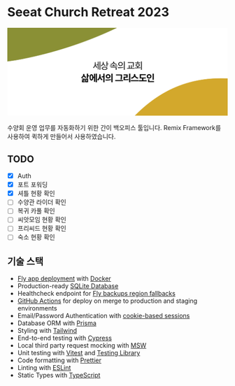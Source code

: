 # Seeat Church Retreat 2023

![Seeat](docs/KakaoTalk_Photo_2023-05-16-08-56-47.png)

수양회 운영 업무를 자동화하기 위한 간이 백오피스 툴입니다.
Remix Framework를 사용하여 퀵하게 만들어서 사용하였습니다.

## TODO

- [x] Auth
- [x] 포트 포워딩
- [x] 셔틀 현황 확인
- [ ] 수양관 라이더 확인
- [ ] 복귀 카풀 확인
- [ ] 씨앗모임 현황 확인
- [ ] 프리씨드 현황 확인
- [ ] 숙소 현황 확인

## 기술 스택

- [Fly app deployment](https://fly.io) with [Docker](https://www.docker.com/)
- Production-ready [SQLite Database](https://sqlite.org)
- Healthcheck endpoint for [Fly backups region fallbacks](https://fly.io/docs/reference/configuration/#services-http_checks)
- [GitHub Actions](https://github.com/features/actions) for deploy on merge to production and staging environments
- Email/Password Authentication with [cookie-based sessions](https://remix.run/utils/sessions#md-createcookiesessionstorage)
- Database ORM with [Prisma](https://prisma.io)
- Styling with [Tailwind](https://tailwindcss.com/)
- End-to-end testing with [Cypress](https://cypress.io)
- Local third party request mocking with [MSW](https://mswjs.io)
- Unit testing with [Vitest](https://vitest.dev) and [Testing Library](https://testing-library.com)
- Code formatting with [Prettier](https://prettier.io)
- Linting with [ESLint](https://eslint.org)
- Static Types with [TypeScript](https://typescriptlang.org)
